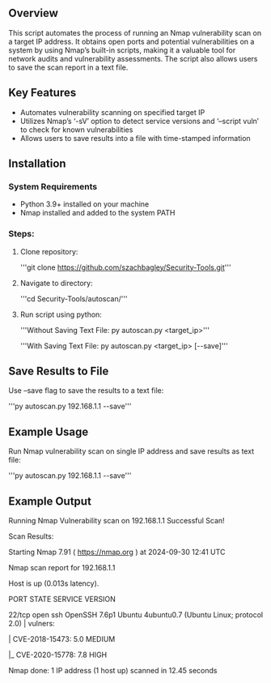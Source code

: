 ## Overview
This script automates the process of running an Nmap vulnerability scan on a target IP address. It obtains open ports and potential vulnerabilities on a system by using Nmap’s built-in scripts, making it a valuable tool for network audits and vulnerability assessments. The script also allows users to save the scan report in a text file.

## Key Features
- Automates vulnerability scanning on specified target IP
- Utilizes Nmap’s ‘-sV’ option to detect service versions and ‘–script vuln’ to check for known vulnerabilities
- Allows users to save results into a file with time-stamped information

## Installation

### System Requirements
- Python 3.9+ installed on your machine
- Nmap installed and added to the system PATH

### Steps:
1. Clone repository:

    '''git clone https://github.com/szachbagley/Security-Tools.git'''

2. Navigate to directory:

    '''cd Security-Tools/autoscan/'''


3. Run script using python:
   
    '''Without Saving Text File: py autoscan.py <target_ip>'''
   
    '''With Saving Text File: py autoscan.py <target_ip> [--save]'''

## Save Results to File
Use –save flag to save the results to a text file:

'''py autoscan.py 192.168.1.1 --save'''

## Example Usage
Run Nmap vulnerability scan on single IP address and save results as text file:

'''py autoscan.py 192.168.1.1 --save'''
 
## Example Output
Running Nmap Vulnerability scan on 192.168.1.1
Successful Scan! 

Scan Results: 

Starting Nmap 7.91 ( https://nmap.org ) at 2024-09-30 12:41 UTC 

Nmap scan report for 192.168.1.1 

Host is up (0.013s latency).

PORT STATE SERVICE VERSION

22/tcp open     ssh            OpenSSH 7.6p1 Ubuntu 4ubuntu0.7 (Ubuntu Linux; protocol 2.0) | vulners: 

| CVE-2018-15473: 5.0 MEDIUM 

|_ CVE-2020-15778: 7.8 HIGH 

Nmap done: 1 IP address (1 host up) scanned in 12.45 seconds
